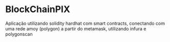 # BlockChainPIX
Aplicação utilizando solidity hardhat com smart contracts, conectando com uma rede amoy (polygon) a partir do metamask, utilizando infura e polygonscan
